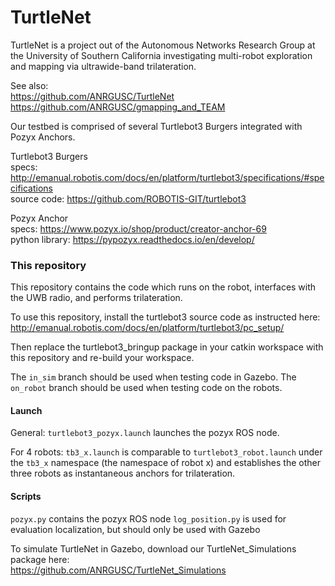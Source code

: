 # TurtleNet

TurtleNet is a project out of the Autonomous Networks Research Group at the University of Southern California investigating multi-robot exploration and mapping via ultrawide-band trilateration.

See also:   
https://github.com/ANRGUSC/TurtleNet  
https://github.com/ANRGUSC/gmapping_and_TEAM  

Our testbed is comprised of several Turtlebot3 Burgers integrated with Pozyx Anchors.

Turtlebot3 Burgers  
specs: http://emanual.robotis.com/docs/en/platform/turtlebot3/specifications/#specifications  
source code: https://github.com/ROBOTIS-GIT/turtlebot3  

Pozyx Anchor  
specs: https://www.pozyx.io/shop/product/creator-anchor-69  
python library: https://pypozyx.readthedocs.io/en/develop/  

### This repository

This repository contains the code which runs on the robot, interfaces with the UWB radio, and performs trilateration.

To use this repository, install the turtlebot3 source code as instructed here: http://emanual.robotis.com/docs/en/platform/turtlebot3/pc_setup/

Then replace the turtlebot3_bringup package in your catkin workspace with this repository and re-build your workspace.

The `in_sim` branch should be used when testing code in Gazebo. The `on_robot` branch should be used when testing code on the robots.

#### Launch
General:
`turtlebot3_pozyx.launch` launches the pozyx ROS node.

For 4 robots:
`tb3_x.launch` is comparable to `turtlebot3_robot.launch` under the `tb3_x` namespace (the namespace of robot x) and establishes the other three robots as instantaneous anchors for trilateration.

#### Scripts
`pozyx.py` contains the pozyx ROS node
`log_position.py` is used for evaluation localization, but should only be used with Gazebo

To simulate TurtleNet in Gazebo, download our TurtleNet_Simulations package here:  
https://github.com/ANRGUSC/TurtleNet_Simulations
